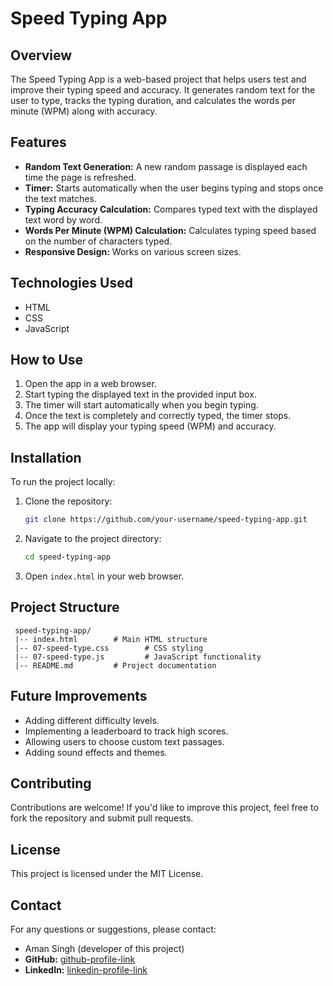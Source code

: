 # Speed Typing App

## Overview
The Speed Typing App is a web-based project that helps users test and improve their typing speed and accuracy. It generates random text for the user to type, tracks the typing duration, and calculates the words per minute (WPM) along with accuracy.

## Features
- **Random Text Generation:** A new random passage is displayed each time the page is refreshed.
- **Timer:** Starts automatically when the user begins typing and stops once the text matches.
- **Typing Accuracy Calculation:** Compares typed text with the displayed text word by word.
- **Words Per Minute (WPM) Calculation:** Calculates typing speed based on the number of characters typed.
- **Responsive Design:** Works on various screen sizes.

## Technologies Used
- HTML
- CSS
- JavaScript

## How to Use
1. Open the app in a web browser.
2. Start typing the displayed text in the provided input box.
3. The timer will start automatically when you begin typing.
4. Once the text is completely and correctly typed, the timer stops.
5. The app will display your typing speed (WPM) and accuracy.

## Installation
To run the project locally:
1. Clone the repository:
   ```bash
   git clone https://github.com/your-username/speed-typing-app.git
   ```
2. Navigate to the project directory:
   ```bash
   cd speed-typing-app
   ```
3. Open `index.html` in your web browser.

## Project Structure
```
 speed-typing-app/
 |-- index.html        # Main HTML structure
 |-- 07-speed-type.css        # CSS styling
 |-- 07-speed-type.js         # JavaScript functionality
 |-- README.md         # Project documentation
```

## Future Improvements
- Adding different difficulty levels.
- Implementing a leaderboard to track high scores.
- Allowing users to choose custom text passages.
- Adding sound effects and themes.

## Contributing
Contributions are welcome! If you'd like to improve this project, feel free to fork the repository and submit pull requests.

## License
This project is licensed under the MIT License.

## Contact
For any questions or suggestions, please contact:
-  Aman Singh (developer of this project)
- **GitHub:** [github-profile-link](https://github.com/your-username)
- **LinkedIn:** [linkedin-profile-link](https://linkedin.com/in/your-profile)

